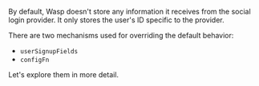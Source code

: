 By default, Wasp doesn't store any information it receives from the social login provider. It only stores the user's ID specific to the provider.

There are two mechanisms used for overriding the default behavior:

- `userSignupFields`
- `configFn`

Let's explore them in more detail.

<!-- This snippet is used in {google,github,keycloak}.md -->
